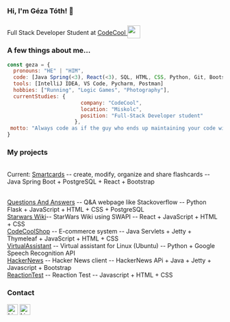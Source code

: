 
<!--
**tothgeza/tothgeza** is a ✨ _special_ ✨ repository because its `README.md` (this file) appears on your GitHub profile.

Here are some ideas to get you started:

- 🔭 I’m currently working on ...
- 🌱 I’m currently learning ...
- 👯 I’m looking to collaborate on ...
- 🤔 I’m looking for help with ...
- 💬 Ask me about ...
- 📫 How to reach me: ...
- 😄 Pronouns: ...
- ⚡ Fun fact: ...
-->
<h3> Hi, I'm Géza Tóth! 👋</h3>
<p>Full Stack Developer Student at <a href="http://www.codecool.com">CodeCool <img src="https://i.imgur.com/TFqs3yE.png" width="30" style="position: relative; top:8px;"></a></p>


### A few things about me...

```javascript
const geza = {
  pronouns: "HE" | "HIM",
  code: [Java Spring(<3), React(<3), SQL, HTML, CSS, Python, Git, Bootstrap, Bash],
  tools: [IntelliJ IDEA, VS Code, Pycharm, Postman]
  hobbies: ["Running", "Logic Games", "Photography"],
  currentStudies: {
                        company: "CodeCool",
                        location: "Miskolc",
                        position: "Full-Stack Developer student"
                      },
 motto: "Always code as if the guy who ends up maintaining your code will be a violent psychopath who knows where you live."
}
```
### My projects


<br>Current: <a href="https://github.com/tothgeza/Smartcards">Smartcards</a> -- create, modify, organize and share flashcards -- Java Spring Boot + PostgreSQL + React + Bootstrap

<br><a href="https://github.com/tothgeza/Questions-And-Answers">Questions And Answers</a> -- Q&A webpage like Stackoverflow --  Python Flask + JavaScript + HTML + CSS + PostgreSQL</br>
<a href="https://github.com/tothgeza/starwars">Starwars Wiki</a>-- StarWars Wiki using SWAPI -- React + JavaScript + HTML + CSS
<br><a href="https://github.com/tothgeza/CodecoolShop">CodeCoolShop</a> -- E-commerce system -- Java Servlets + Jetty + Thymeleaf + JavaScript + HTML + CSS
<br><a href="https://github.com/tothgeza/VirtualAssistant">VirtualAssistant</a> -- Virtual assistant for Linux (Ubuntu) -- Python + Google Speech Recognition API
<br><a href="https://github.com/tothgeza/HackerNews">HackerNews</a> -- Hacker News client -- HackerNews APi + Java + Jetty + Javascript + Bootstrap
<br><a href="https://github.com/tothgeza/ReactionTest">ReactionTest</a> -- Reaction Test -- Javascript + HTML + CSS

### Contact

[<img src="https://img.shields.io/badge/Linkedin-white?style=flat&logo=linkedin&labelColor=blue" alt="LinkedIn logo" title="LinkedIn" height="25" />](https://www.linkedin.com/in/gezatoth)
[<img src="https://img.shields.io/badge/Gmail-white?style=flat&logo=gmail&labelColor=white" alt="LinkedIn logo" title="LinkedIn" height="25" />](mailto:toth.geza.0425@gmail.com)